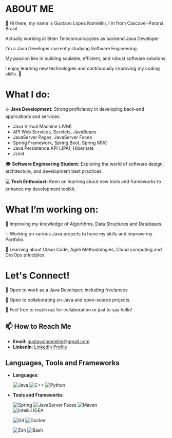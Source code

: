 # ABOUT ME 

👋 Hi there, my name is Gustavo Lopes Nomelini, I'm from Cascavel-Paraná, Brasil

Actually working at Stein Telecomunicações as backend Java Developer

I'm a Java Developer currently studying Software Engineering. 

My passion lies in building scalable, efficient, and robust software solutions. 

I enjoy learning new technologies and continuously improving my coding skills. 🚀

# What I do:
☕️ **Java Development:** Strong proficiency in developing back-end applications and services.
  - Java Virtual Machine (JVM) 
  - API Web Services, Servlets, JavaBeans
  - JavaServer Pages, JavaServer Faces
  - Spring Framework, Spring Boot, Spring MVC
  - Java Persistence API (JPA), Hibernate
  - JUnit

🎓 **Software Engineering Student:** Exploring the world of software design, architecture, and development best practices.

💻 **Tech Enthusiast:** Keen on learning about new tools and frameworks to enhance my development toolkit.

# What I’m working on:
📘 Improving my knowledge of Algorithms, Data Structures and Databases.

💡 Working on various Java projects to hone my skills and improve my Portfolio.

🌱 Learning about Clean Code, Agile Methodologies, Cloud computing and DevOps principles.

# Let's Connect!
💼 Open to work as a Java Developer, including freelances

🔧 Open to collaborating on Java and open-source projects.

🤝 Feel free to reach out for collaboration or just to say hello!

## 📫 How to Reach Me
- **Email**: [gustavolnomelini@gmail.com](mailto:gustavolnomelini@gmail.com)
- **LinkedIn**: [LinkedIn Profile](https://www.linkedin.com/in/gustavo-lopes-nomelini-144bb1212/)


## Languages, Tools and Frameworks

- **Languages**:
  
  ![Java](https://img.shields.io/badge/Java-ED8B00?style=for-the-badge&logo=java&logoColor=white)
  ![C++](https://img.shields.io/badge/C%2B%2B-00599C?style=for-the-badge&logo=c%2B%2B&logoColor=white)
  ![Python](https://img.shields.io/badge/Python-3776AB?style=for-the-badge&logo=python&logoColor=white)


- **Tools and Frameworks**:
  
  ![Spring](https://img.shields.io/badge/Spring-6DB33F?style=for-the-badge&logo=spring&logoColor=white)
  ![JavaServer Faces](https://img.shields.io/badge/JavaServer%20Faces-007396?style=for-the-badge&logo=java&logoColor=white)
  ![Maven](https://img.shields.io/badge/Apache_Maven-C71A36?style=for-the-badge&logo=apache-maven&logoColor=white)\
  ![IntelliJ IDEA](https://img.shields.io/badge/IntelliJ_IDEA-000000?style=for-the-badge&logo=intellij-idea&logoColor=white)



  ![Git](https://img.shields.io/badge/Git-F05032?style=for-the-badge&logo=git&logoColor=white)
  ![Docker](https://img.shields.io/badge/Docker-2496ED?style=for-the-badge&logo=docker&logoColor=white)
  
  ![Zsh](https://img.shields.io/badge/Zsh-5E0E02?style=for-the-badge&logo=gnu-bash&logoColor=white)
  ![Bash](https://img.shields.io/badge/Bash-4EAA25?style=for-the-badge&logo=gnu-bash&logoColor=white)
